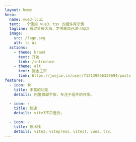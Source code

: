 ```yaml
---
layout: home
hero:
  name: vue3-lcui
  text: 一个使用 vue3、tsx 的组件库示例
  tagline: 看过星辰大海，才明白自己渺小如沙
  image:
    src: /logo.svg
    alt: lc ui
  actions:
    - theme: brand
      text: 开始
      link: /introduce
    - theme: alt
      text: 掘金主页
      link: https://juejin.cn/user/712139266339694/posts
features:
  - icon: 🛠️
    title: 丰富的功能
    details: 内置微脚手架，专注于组件的开发。

  - icon: ⚡️
    title: 快速
    details: vite3不只是快。

  - icon: 💡
    title: 技术栈
    details: vite3、vitepress、vitest、vue3、tsx。
---
```

